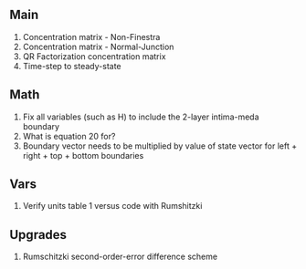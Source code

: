 ## Main  
1. Concentration matrix - Non-Finestra  
2. Concentration matrix - Normal-Junction  
3. QR Factorization concentration matrix  
4. Time-step to steady-state  
  
## Math  
1. Fix all variables (such as H) to include the 2-layer intima-meda boundary  
4. What is equation 20 for?   
5. Boundary vector needs to be multiplied by value of state vector for left + right + top + bottom boundaries  
  
## Vars  
1. Verify units table 1 versus code with Rumshitzki    
  
## Upgrades  
1. Rumschitzki second-order-error difference scheme   


